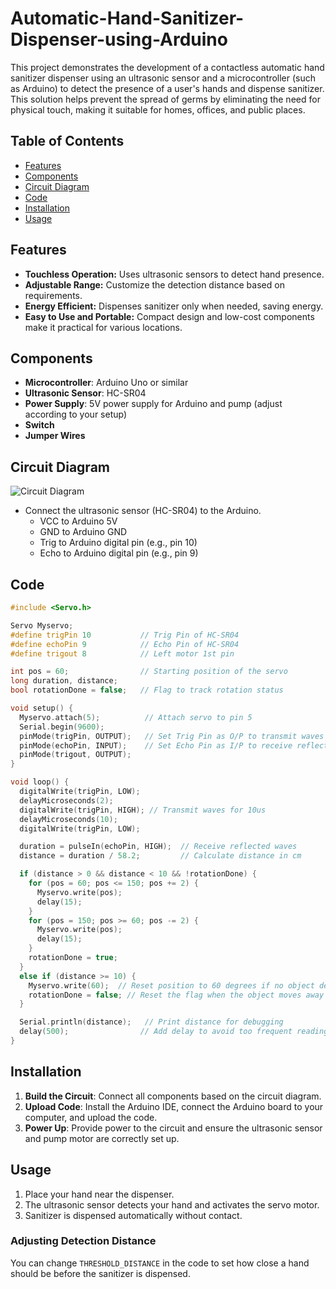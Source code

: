 # Automatic-Hand-Sanitizer-Dispenser-using-Arduino

This project demonstrates the development of a contactless automatic hand sanitizer dispenser using an ultrasonic sensor and a microcontroller (such as Arduino) to detect the presence of a user's hands and dispense sanitizer. This solution helps prevent the spread of germs by eliminating the need for physical touch, making it suitable for homes, offices, and public places.

## Table of Contents

- [Features](#features)
- [Components](#components)
- [Circuit Diagram](#circuit-diagram)
- [Code](#code)
- [Installation](#installation)
- [Usage](#usage)

## Features

- **Touchless Operation:** Uses ultrasonic sensors to detect hand presence.
- **Adjustable Range:** Customize the detection distance based on requirements.
- **Energy Efficient:** Dispenses sanitizer only when needed, saving energy.
- **Easy to Use and Portable:** Compact design and low-cost components make it practical for various locations.

## Components

- **Microcontroller**: Arduino Uno or similar
- **Ultrasonic Sensor**: HC-SR04
- **Power Supply**: 5V power supply for Arduino and pump (adjust according to your setup)
- **Switch**
- **Jumper Wires**


## Circuit Diagram

![Circuit Diagram]([Automatic-Hand-Sanitizer-Circuit-Diagram.jpg](https://github.com/Tanvir-136/Automatic-Hand-Sanitizer-Dispenser-using-Arduino/blob/main/Automatic%20Hand%20Sanitizer-%20Circuit%20Diagram.jpg))

- Connect the ultrasonic sensor (HC-SR04) to the Arduino.
  - VCC to Arduino 5V
  - GND to Arduino GND
  - Trig to Arduino digital pin (e.g., pin 10)
  - Echo to Arduino digital pin (e.g., pin 9)
    
## Code

```cpp
#include <Servo.h>

Servo Myservo;
#define trigPin 10           // Trig Pin of HC-SR04
#define echoPin 9            // Echo Pin of HC-SR04
#define trigout 8            // Left motor 1st pin

int pos = 60;                // Starting position of the servo
long duration, distance;
bool rotationDone = false;   // Flag to track rotation status

void setup() {
  Myservo.attach(5);          // Attach servo to pin 5
  Serial.begin(9600);
  pinMode(trigPin, OUTPUT);   // Set Trig Pin as O/P to transmit waves
  pinMode(echoPin, INPUT);    // Set Echo Pin as I/P to receive reflected waves
  pinMode(trigout, OUTPUT);
}

void loop() {
  digitalWrite(trigPin, LOW);
  delayMicroseconds(2);
  digitalWrite(trigPin, HIGH); // Transmit waves for 10us
  delayMicroseconds(10);
  digitalWrite(trigPin, LOW);

  duration = pulseIn(echoPin, HIGH);  // Receive reflected waves
  distance = duration / 58.2;         // Calculate distance in cm

  if (distance > 0 && distance < 10 && !rotationDone) { 
    for (pos = 60; pos <= 150; pos += 2) {
      Myservo.write(pos);
      delay(15);
    }
    for (pos = 150; pos >= 60; pos -= 2) {
      Myservo.write(pos);
      delay(15);
    }
    rotationDone = true; 
  } 
  else if (distance >= 10) {
    Myservo.write(60);  // Reset position to 60 degrees if no object detected
    rotationDone = false; // Reset the flag when the object moves away
  }

  Serial.println(distance);   // Print distance for debugging
  delay(500);                // Add delay to avoid too frequent readings
}

```

## Installation

1. **Build the Circuit**: Connect all components based on the circuit diagram.
2. **Upload Code**: Install the Arduino IDE, connect the Arduino board to your computer, and upload the code.
3. **Power Up**: Provide power to the circuit and ensure the ultrasonic sensor and pump motor are correctly set up.

## Usage

1. Place your hand near the dispenser.
2. The ultrasonic sensor detects your hand and activates the servo motor.
3. Sanitizer is dispensed automatically without contact.

### Adjusting Detection Distance
You can change `THRESHOLD_DISTANCE` in the code to set how close a hand should be before the sanitizer is dispensed.

